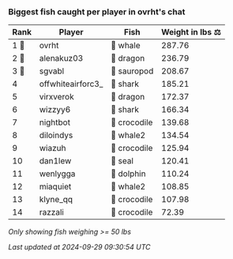 ### Biggest fish caught per player in ovrht's chat
| Rank | Player | Fish | Weight in lbs ⚖️ |
|------|--------|-----------|---------|
| 1 🥇  | ovrht | 🐳 whale | 287.76 |
| 2 🥈  | alenakuz03 | 🐉 dragon | 236.79 |
| 3 🥉  | sgvabl | 🦕 sauropod | 208.67 |
| 4  | offwhiteairforc3_ | 🦈 shark | 185.21 |
| 5  | virxverok | 🐉 dragon | 172.37 |
| 6  | wizzyy6 | 🦈 shark | 166.34 |
| 7  | nightbot | 🐊 crocodile | 139.68 |
| 8  | diloindys | 🐋 whale2 | 134.54 |
| 9  | wiazuh | 🐊 crocodile | 125.94 |
| 10  | dan1lew | 🦭 seal | 120.41 |
| 11  | wenlygga | 🐬 dolphin | 110.24 |
| 12  | miaquiet | 🐋 whale2 | 108.85 |
| 13  | klyne_qq | 🐊 crocodile | 107.98 |
| 14  | razzali | 🐊 crocodile | 72.39 |

_Only showing fish weighing >= 50 lbs_

_Last updated at 2024-09-29 09:30:54 UTC_